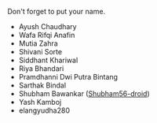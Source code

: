 Don't forget to put your name.

- Ayush Chaudhary
- Wafa Rifqi Anafin
- Mutia Zahra
- Shivani Sorte
- Siddhant Khariwal
- Riya Bhandari
- Pramdhanni Dwi Putra Bintang
- Sarthak Bindal
- Shubham Bawankar (<a href="https://github.com/Shubham56-droid">Shubham56-droid</a>)
- Yash Kamboj
- elangyudha280
